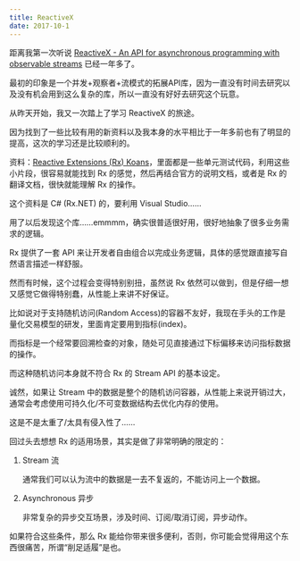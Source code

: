 ```yaml
---
title: ReactiveX
date: 2017-10-1
---
```


距离我第一次听说 [ReactiveX - An API for asynchronous programming with observable streams](http://reactivex.io/) 已经一年多了。

最初的印象是一个并发+观察者+流模式的拓展API库，因为一直没有时间去研究以及没有机会用到这么复杂的库，所以一直没有好好去研究这个玩意。

从昨天开始，我又一次踏上了学习 ReactiveX 的旅途。

因为找到了一些比较有用的新资料以及我本身的水平相比于一年多前也有了明显的提高，这次的学习还是比较顺利的。

资料：[Reactive Extensions (Rx) Koans](http://rxkoans.codeplex.com/)，里面都是一些单元测试代码，利用这些小片段，很容易就能找到 Rx 的感觉，然后再结合官方的说明文档，或者是 Rx 的翻译文档，很快就能理解 Rx 的操作。

这个资料是 C# (Rx.NET) 的，要利用 Visual Studio……

用了以后发现这个库……emmmm，确实很普适很好用，很好地抽象了很多业务需求的逻辑。

Rx 提供了一套 API 来让开发者自由组合以完成业务逻辑，具体的感觉跟直接写自然语言描述一样舒服。

然而有时候，这个过程会变得特别别扭，虽然说 Rx 依然可以做到，但是仔细一想又感觉它做得特别蠢，从性能上来讲不好保证。

比如说对于支持随机访问(Random Access)的容器不友好，我现在手头的工作是量化交易模型的研发，里面肯定要用到指标(index)。

而指标是一个经常要回溯检查的对象，随处可见直接通过下标偏移来访问指标数据的操作。

而这种随机访问本身就不符合 Rx 的 Stream API 的基本设定。

诚然，如果让 Stream 中的数据是整个的随机访问容器，从性能上来说开销过大，通常会考虑使用可持久化/不可变数据结构去优化内存的使用。

这是不是太重了/太具有侵入性了……

回过头去想想 Rx 的适用场景，其实是做了非常明确的限定的：

1. Stream 流
   
   通常我们可以认为流中的数据是一去不复返的，不能访问上一个数据。

2. Asynchronous 异步

   非常复杂的异步交互场景，涉及时间、订阅/取消订阅，异步动作。

如果符合这些条件，那么 Rx 能给你带来很多便利，否则，你可能会觉得用这个东西很痛苦，所谓“削足适履”是也。
